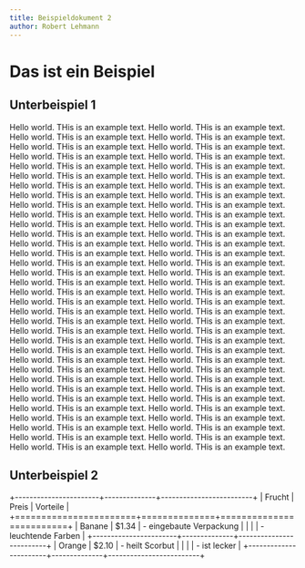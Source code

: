 ```yaml
---
title: Beispieldokument 2
author: Robert Lehmann
---
```


# Das ist ein Beispiel
## Unterbeispiel 1
Hello world. THis is an example text.
Hello world. THis is an example text.
Hello world. THis is an example text.
Hello world. THis is an example text.
Hello world. THis is an example text.
Hello world. THis is an example text.
Hello world. THis is an example text.
Hello world. THis is an example text.
Hello world. THis is an example text.
Hello world. THis is an example text.
Hello world. THis is an example text.
Hello world. THis is an example text.
Hello world. THis is an example text.
Hello world. THis is an example text.
Hello world. THis is an example text.
Hello world. THis is an example text.
Hello world. THis is an example text.
Hello world. THis is an example text.
Hello world. THis is an example text.
Hello world. THis is an example text.
Hello world. THis is an example text.
Hello world. THis is an example text.
Hello world. THis is an example text.
Hello world. THis is an example text.
Hello world. THis is an example text.
Hello world. THis is an example text.
Hello world. THis is an example text.
Hello world. THis is an example text.
Hello world. THis is an example text.
Hello world. THis is an example text.
Hello world. THis is an example text.
Hello world. THis is an example text.
Hello world. THis is an example text.
Hello world. THis is an example text.
Hello world. THis is an example text.
Hello world. THis is an example text.
Hello world. THis is an example text.
Hello world. THis is an example text.
Hello world. THis is an example text.
Hello world. THis is an example text.
Hello world. THis is an example text.
Hello world. THis is an example text.
Hello world. THis is an example text.
Hello world. THis is an example text.
Hello world. THis is an example text.
Hello world. THis is an example text.
Hello world. THis is an example text.
Hello world. THis is an example text.
Hello world. THis is an example text.
Hello world. THis is an example text.
Hello world. THis is an example text.
Hello world. THis is an example text.
Hello world. THis is an example text.
Hello world. THis is an example text.
Hello world. THis is an example text.
Hello world. THis is an example text.
Hello world. THis is an example text.
Hello world. THis is an example text.
Hello world. THis is an example text.
Hello world. THis is an example text.
Hello world. THis is an example text.
Hello world. THis is an example text.
Hello world. THis is an example text.
Hello world. THis is an example text.
Hello world. THis is an example text.
Hello world. THis is an example text.
Hello world. THis is an example text.
Hello world. THis is an example text.

## Unterbeispiel 2
+-----------------------+--------------+-------------------------+
| Frucht                | Preis        | Vorteile                |
+=======================+==============+=========================+
| Banane                | $1.34        | - eingebaute Verpackung |
|                       |              | - leuchtende Farben     |
+-----------------------+--------------+-------------------------+
| Orange                | $2.10        | - heilt Scorbut         |
|                       |              | - ist lecker            |
+-----------------------+--------------+-------------------------+
